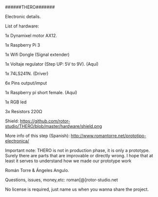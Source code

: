 ######THERO#######

Electronic details. 

List of hardware:

1x Dynamixel motor AX12.

1x Raspberry Pi 3

1x Wifi Dongle (Signal extender)

1x Voltaje regulator (Step UP: 5V to 9V). (Aquí)

1x 74LS241N. (Driver)

6x Pins output/imput

1x Raspberry pi  short female. (Aquí)

1x RGB led

3x Resistors 220Ω

Shield:
https://github.com/rotor-studio/THERO/blob/master/hardware/shield.png

More info of this step (Spanish): http://www.romantorre.net/prototipo-electronica/

Important note:
THERO is not in production phase, it is only a prototype. Surely there are parts that are improvable
or directly wrong. I hope that at least it serves to understand how we made our prototype work

Román Torre & Ángeles Angulo.

Questions, issues, money,etc: roman[@]rotor-studio.net

No license is required, just name us when you wanna share the project.
